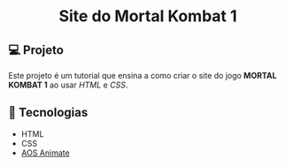 <h1 align="center">
  Site do Mortal Kombat 1
</h1>

## 💻 Projeto

Este projeto é um tutorial que ensina a como criar o site do jogo **MORTAL KOMBAT 1** ao usar _HTML_ e _CSS_.

## 🚀 Tecnologias

- HTML
- CSS
- [AOS Animate](https://michalsnik.github.io/aos/)
